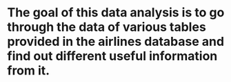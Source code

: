 # The goal of this data analysis is to go through the data of various tables provided in the airlines database and find out different useful information from it.
